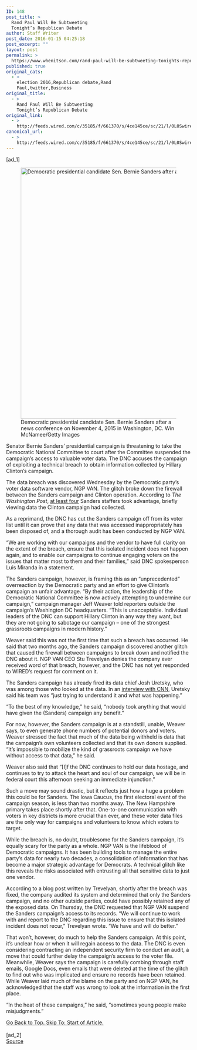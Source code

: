 ```yaml
---
ID: 148
post_title: >
  Rand Paul Will Be Subtweeting
  Tonight’s Republican Debate
author: Staff Writer
post_date: 2016-01-15 04:25:18
post_excerpt: ""
layout: post
permalink: >
  https://www.whenitson.com/rand-paul-will-be-subtweeting-tonights-republican-debate/
published: true
original_cats:
  - >
    election 2016,Republican debate,Rand
    Paul,twitter,Business
original_title:
  - >
    Rand Paul Will Be Subtweeting
    Tonight’s Republican Debate
original_link:
  - >
    http://feeds.wired.com/c/35185/f/661370/s/4ce145ce/sc/21/l/0L0Swired0N0C20A160C0A10Crand0Epaul0Ewill0Ebe0Esubtweeting0Etonights0Erepublican0Edebate0C/story01.htm
canonical_url:
  - >
    http://feeds.wired.com/c/35185/f/661370/s/4ce145ce/sc/21/l/0L0Swired0N0C20A160C0A10Crand0Epaul0Ewill0Ebe0Esubtweeting0Etonights0Erepublican0Edebate0C/story01.htm
---
```

 [ad_1]
<br><div id=""><figure attachment_1951242="" class="wp-caption landscape alignnone" data-js="fader"><a href="http://www.wired.com/wp-content/uploads/2015/12/bernie-sanders-breach-495642494.jpg"><img src="http://www.whenitson.com/wp-content/uploads/2016/01/White-Houses-BigBlockofCheeseDay-Is-Truly-Insipid-Twitter.jpg" alt="Democratic presidential candidate Sen. Bernie Sanders after a news conference on November 4, 2015 in Washington, DC. " width="1024" height="684" class="size-large wp-image-1951242"/></a><figcaption class="wp-caption-text link-underline">Democratic presidential candidate Sen. Bernie Sanders after a news conference on November 4, 2015 in Washington, DC.  <span class="credit link-underline-sm"><span aria-hidden="true" class="ui ui ui-photo inline-block ui-credit relative opacity-5 marg-r-micro"/> Win McNamee/Getty Images</span></figcaption></figure><p>Senator Bernie Sanders’ presidential campaign is threatening to take the Democratic National Committee to court after the Committee suspended the campaign’s access to valuable voter data. The DNC accuses the campaign of exploiting a technical breach to obtain information collected by Hillary Clinton’s campaign. </p>
<p>The data breach was discovered Wednesday by the Democratic party’s voter data software vendor, NGP VAN. The glitch broke down the firewall between the Sanders campaign and Clinton operation. According to <em>The Washington Post</em>, <a href="https://www.washingtonpost.com/politics/dnc-sanders-campaign-improperly-accessed-clinton-voter-data/2015/12/17/a2e2e14e-a522-11e5-b53d-972e2751f433_story.html?hpid=hp_hp-top-table-main_sandersdnc-1155pm%3Ahomepage%2Fstory" target="_blank">at least four</a> Sanders staffers took advantage, briefly viewing data the Clinton campaign had collected. </p>
<p>As a reprimand, the DNC has cut the Sanders campaign off from its voter list until it can prove that any data that was accessed inappropriately has been disposed of, and a thorough audit has been conducted by NGP VAN. </p>
<p>“We are working with our campaigns and the vendor to have full clarity on the extent of the breach, ensure that this isolated incident does not happen again, and to enable our campaigns to continue engaging voters on the issues that matter most to them and their families,” said DNC spokesperson Luis Miranda in a statement.</p>
<p>The Sanders campaign, however, is framing this as an “unprecedented” overreaction by the Democratic party and an effort to give Clinton’s campaign an unfair advantage. “By their action, the leadership of the Democratic National Committee is now actively attempting to undermine our campaign,” campaign manager Jeff Weaver told reporters outside the campaign’s Washington DC headquarters. “This is unacceptable. Individual leaders of the DNC can support Hillary Clinton in any way they want, but they are not going to sabotage our campaign – one of the strongest grassroots campaigns in modern history.”</p>
<p>Weaver said this was not the first time that such a breach has occurred. He said that two months ago, the Sanders campaign discovered another glitch that caused the firewall between campaigns to break down and notified the DNC about it. NGP VAN CEO Stu Trevelyan denies the company ever received word of that breach, however, and the DNC has not yet responded to WIRED’s request for comment on it.</p>
<p>The Sanders campaign has already fired its data chief Josh Uretsky, who was among those who looked at the data. In an <a href="http://www.cnn.com/2015/12/18/politics/sanders-dnc-data-breach-josh-uretsky/" target="_blank">interview with CNN</a>, Uretsky said his team was “just trying to understand it and what was happening.”</p>
<p>“To the best of my knowledge,” he said, “nobody took anything that would have given the (Sanders) campaign any benefit.” </p>
<p>For now, however, the Sanders campaign is at a standstill, unable, Weaver says, to even generate phone numbers of potential donors and voters. Weaver stressed the fact that much of the data being withheld is data that the campaign’s own volunteers collected and that its own donors supplied. “It’s impossible to mobilize the kind of grassroots campaign we have without access to that data,” he said.</p>
<p>Weaver also said that “[I]f the DNC continues to hold our data hostage, and continues to try to attack the heart and soul of our campaign, we will be in federal court this afternoon seeking an immediate injunction.”</p>
<p>Such a move may sound drastic, but it reflects just how a huge a problem this could be for Sanders. The Iowa Caucus, the first electoral event of the campaign season, is less than two months away. The New Hampshire primary takes place shortly after that. One-to-one communication with voters in key districts is more crucial than ever, and these voter data files are the only way for campaigns and volunteers to know which voters to target. </p>
<p>While the breach is, no doubt, troublesome for the Sanders campaign, it’s equally scary for the party as a whole. NGP VAN is the lifeblood of Democratic campaigns. It has been building tools to manage the entire party’s data for nearly two decades, a consolidation of information that has become a major strategic advantage for Democrats. A technical glitch like this reveals the risks associated with entrusting all that sensitive data to just one vendor.  </p>
<p>According to a blog post written by Trevelyan, shortly after the breach was fixed, the company audited its system and determined that only the Sanders campaign, and no other outside parties, could have possibly retained any of the exposed data. On Thursday, the DNC requested that NGP VAN suspend the Sanders campaign’s access to its records. “We will continue to work with and report to the DNC regarding this issue to ensure that this isolated incident does not recur,” Trevelyan wrote. “We have and will do better.”</p>
<p>That won’t, however, do much to help the Sanders campaign. At this point, it’s unclear how or when it will regain access to the data. The DNC is even considering contracting an independent security firm to conduct an audit, a move that could further delay the campaign’s access to the voter file. Meanwhile, Weaver says the campaign is carefully combing through staff emails, Google Docs, even emails that were deleted at the time of the glitch to find out who was implicated and ensure no records have been retained. While Weaver laid much of the blame on the party and on NGP VAN, he acknowledged that the staff was wrong to look at the information in the first place.</p>
<p>“In the heat of these campaigns,” he said, “sometimes young people make misjudgments.”</p>
							<a class="visually-hidden skip-to-text-link focusable bg-white" href="#start-of-content">Go Back to Top. Skip To: Start of Article.</a>
						</div>
<br>[ad_2]
<br><a href="http://feeds.wired.com/c/35185/f/661370/s/4ce145ce/sc/21/l/0L0Swired0N0C20A160C0A10Crand0Epaul0Ewill0Ebe0Esubtweeting0Etonights0Erepublican0Edebate0C/story01.htm">Source </a>